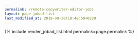```yaml
---
permalink: /remote-copywriter-editor-jobs
layout: page-jobad-list
last_modified_at: 2019-09-30T18:48:59+0200
---
```

{% include render_jobad_list.html permalink=page.permalink %}
